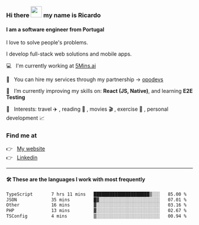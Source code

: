 ### Hi there <img src="https://raw.githubusercontent.com/iampavangandhi/iampavangandhi/master/gifs/Hi.gif" width="30"> my name is Ricardo
#### I am a software engineer from Portugal
I love to solve people's problems.

I develop full-stack web solutions and mobile apps.

💻  &nbsp; I'm currently working at <a href="https://5mins.ai/">5Mins.ai</a>

💼  &nbsp; You can hire my services through my partnership -> <a href="https://github.com/opodevs">opodevs</a>

🌱 &nbsp; I’m currently improving my skills on: **React (JS, Native)**, and learning **E2E Testing**

💙 &nbsp; Interests: travel ✈️ , reading 📖 , movies 🎬 , exercise 🏃 , personal development 📈

### Find me at

<p align="left">
  👉  &nbsp;
  <a href="https://ricardopbarbosa.com" target="_blank">
    My website
  </a>
  <br/>
  👉 &nbsp;
  <a href="https://www.linkedin.com/in/ricardopbarbosa" target="_blank">
    Linkedin
  </a>
</p>

<hr />

#### 🛠 These are the languages I work with most frequently
<!--START_SECTION:waka-->

```txt
TypeScript       7 hrs 11 mins   █████████████████████▒░░░   85.00 %
JSON             35 mins         █▓░░░░░░░░░░░░░░░░░░░░░░░   07.01 %
Other            16 mins         ▓░░░░░░░░░░░░░░░░░░░░░░░░   03.16 %
PHP              13 mins         ▓░░░░░░░░░░░░░░░░░░░░░░░░   02.67 %
TSConfig         4 mins          ▒░░░░░░░░░░░░░░░░░░░░░░░░   00.94 %
```

<!--END_SECTION:waka-->
